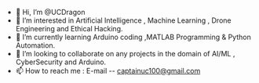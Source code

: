 - 👋 Hi, I’m @UCDragon
- 👀 I’m interested in Artificial Intelligence , Machine Learning , Drone Engineering and Ethical Hacking.
- 🌱 I’m currently learning Arduino coding ,MATLAB Programming & Python Automation.
- 💞️ I’m looking to collaborate on any projects in the domain of AI/ML , CyberSecurity and Arduino.
- 📫 How to reach me : E-mail -- captainuc100@gmail.com                 

<!---
UCDragon/UCDragon is a ✨ special ✨ repository because its `README.md` (this file) appears on your GitHub profile.
You can click the Preview link to take a look at your changes.
--->
